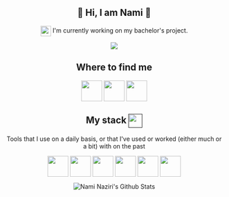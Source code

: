 
<h2 align="center">👋 Hi, I am Nami 👋</h2>

<p align="center"> <a href="https://github.com/NamiNaziri/Bachelor-s-Project" target="blank"><img align="center" src="https://user-images.githubusercontent.com/49837425/149067754-69838ab8-ddd7-4315-a592-d447828493e0.png" alt="" height="24" /></a> I'm currently working on my bachelor's project.</p>


<p align="center">
  <img src="https://user-images.githubusercontent.com/49837425/172467013-2730cb30-34f0-47cb-8317-3e83f2974002.gif">
</p>


<h2 align="center">Where to find me</h2>

<p align="center">
<a href="https://www.instagram.com/naminaziri/" target="blank"><img align="center" src="https://user-images.githubusercontent.com/49837425/149065238-ead8092f-8009-4cde-8f58-5e20b2e7c3d4.gif" alt="" height="48" /></a>
<a href="https://www.linkedin.com/in/nami-naziri-77a962185" target="blank"><img align="center" src="https://user-images.githubusercontent.com/49837425/149064817-76d9bcbf-cd6f-4a8e-a95c-73ec9d53e4a0.gif" alt="" height="48" /></a>
<a href="https://twitter.com/naminaziri" target="blank"><img align="center" src="https://user-images.githubusercontent.com/49837425/149064632-2e5341bf-129e-4961-b69b-62cc05e7fec4.gif" alt="" height="48" /></a>

<h2 align="center">My stack <a href="" target="blank"><img align="center" src="https://user-images.githubusercontent.com/49837425/149068012-e4fe7736-b841-461f-91c3-f5b23cf50a3e.png" alt="" height="32" /></a></h2>


<p align="center">Tools that I use on a daily basis, or that I've used or worked (either much or a bit) with on the past</p>

<p align="center">
<a href="https://www.unrealengine.com/" target="blank"><img align="center" src="https://user-images.githubusercontent.com/49837425/149066099-9261df08-2319-4e39-bea4-fe1f26c12760.png" alt="" height="48" /></a>
<a href="https://unity.com/" target="blank"><img align="center" src="https://user-images.githubusercontent.com/49837425/149066236-2c9a77b7-2105-4d2b-81fa-43e6d7040dba.png" alt="" height="48" /></a>
<a href="https://en.wikipedia.org/wiki/C%2B%2B" target="blank"><img align="center" src="https://user-images.githubusercontent.com/49837425/149066826-33418ce4-d7a1-4cea-8e7f-cb203c7f34da.png" alt="" height="48" /></a>
<a href="https://en.wikipedia.org/wiki/C_(programming_language)" target="blank"><img align="center" src="https://user-images.githubusercontent.com/49837425/149066612-0887095d-8148-4fa5-9464-acf1c55c2c1e.png" alt="" height="48" /></a>
<a href="https://www.python.org/" target="blank"><img align="center" src="https://user-images.githubusercontent.com/49837425/149066719-a70c222d-383d-4d8c-bd7c-c5111ac7bcb8.png" alt="" height="48" /></a>
<a href="https://en.wikipedia.org/wiki/C_Sharp_(programming_language)" target="blank"><img align="center" src="https://user-images.githubusercontent.com/49837425/149067547-0f4073c0-5dcf-4f7e-b481-60da14bcca25.png" alt="" height="48" /></a>    


  

 
 
 <p align='center'>
  <img align="center" src="https://github-readme-stats.vercel.app/api/top-langs/?username=NamiNaziri&layout=compact" alt="Nami Naziri's Github Stats">
</p>

  
<!--
**NamiNaziri/NamiNaziri** is a ✨ _special_ ✨ repository because its `README.md` (this file) appears on your GitHub profile.

Here are some ideas to get you started:

- 🔭 I’m currently working on ...
- 🌱 I’m currently learning ...
- 👯 I’m looking to collaborate on ...
- 🤔 I’m looking for help with ...
- 💬 Ask me about ...
- 📫 How to reach me: ...
- 😄 Pronouns: ...
- ⚡ Fun fact: ...
-->
